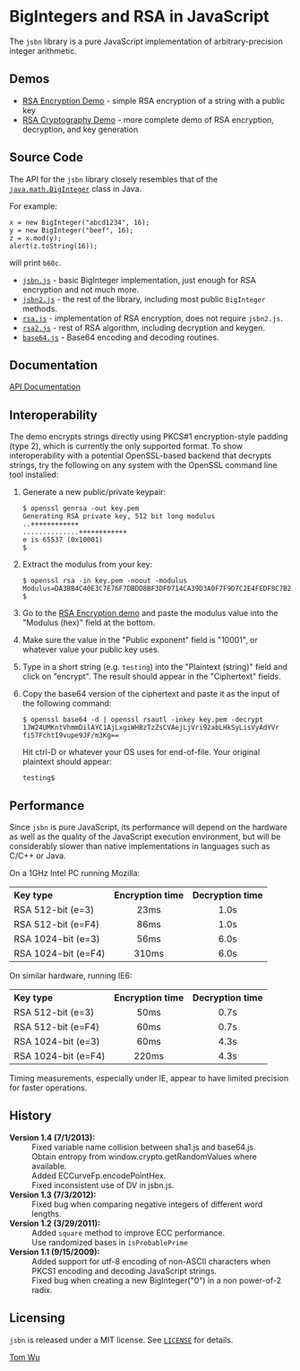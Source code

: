 BigIntegers and RSA in JavaScript
=================================

The `jsbn` library is a pure JavaScript implementation of arbitrary-precision
integer arithmetic.

Demos
-----

 * [RSA Encryption Demo](rsa.html) - simple RSA encryption of a string with a
   public key
 * [RSA Cryptography Demo](rsa2.html) - more complete demo of RSA encryption,
   decryption, and key generation

Source Code
-----------

The API for the `jsbn` library closely resembles that of the
[`java.math.BigInteger`](http://java.sun.com/j2se/1.3/docs/api/java/math/BigInteger.html) class in Java.

For example:

    x = new BigInteger("abcd1234", 16);
    y = new BigInteger("beef", 16);
    z = x.mod(y);
    alert(z.toString(16));

will print `b60c`.

 * [`jsbn.js`](jsbn.js) - basic BigInteger implementation, just enough for RSA encryption and not much more.
 * [`jsbn2.js`](jsbn2.js) - the rest of the library, including most public `BigInteger` methods.
 * [`rsa.js`](rsa.js) - implementation of RSA encryption, does not require `jsbn2.js`.
 * [`rsa2.js`](rsa2.js) - rest of RSA algorithm, including decryption and keygen.
 * [`base64.js`](base64.js) - Base64 encoding and decoding routines.

Documentation
-------------

[API Documentation](http://munawwar.github.io/jsbn/doc/)

Interoperability
----------------

The demo encrypts strings directly using PKCS#1 encryption-style
padding (type 2), which is currently the only supported format.
To show interoperability with a potential OpenSSL-based backend
that decrypts strings, try the following on any system with the
OpenSSL command line tool installed:

 1. Generate a new public/private keypair:

        $ openssl genrsa -out key.pem
        Generating RSA private key, 512 bit long modulus
        ..++++++++++++
        ..............++++++++++++
        e is 65537 (0x10001)
        $

 2. Extract the modulus from your key:

        $ openssl rsa -in key.pem -noout -modulus
        Modulus=DA3BB4C40E3C7E76F7DBDD8BF3DF0714CA39D3A0F7F9D7C2E4FEDF8C7B28C2875F7EB98950B22AE82D539C1ABC1AB550BA0B2D52E3EF7BDFB78A5E817D74BBDB
        $

 3. Go to the [RSA Encryption demo](rsa.html) and paste the modulus value into the
    "Modulus (hex)" field at the bottom.
 4. Make sure the value in the "Public exponent" field is "10001", or whatever
    value your public key uses.
 5. Type in a short string (e.g. `testing`) into the "Plaintext (string)" field
    and click on "encrypt".  The result should appear in the "Ciphertext"
    fields.
 6. Copy the base64 version of the ciphertext and paste it as the input of
    the following command:

        $ openssl base64 -d | openssl rsautl -inkey key.pem -decrypt
        1JW24UMKntVhmmDilAYC1AjLxgiWHBzTzZsCVAejLjVri92abLHkSyLisVyAdYVr
        fiS7FchtI9vupe9JF/m3Kg==

    Hit ctrl-D or whatever your OS uses for end-of-file.
    Your original plaintext should appear:

        testing$

Performance
-----------

Since `jsbn` is pure JavaScript, its performance will depend on the hardware as
well as the quality of the JavaScript execution environment, but will be
considerably slower than native implementations in languages such as C/C++ or
Java.

On a 1GHz Intel PC running Mozilla:

<table cellspacing=5>
<tr><th align=left>Key type</th><th align=center>Encryption time</th><th align=center>Decryption time</th></tr>
<tr><td align=left>RSA 512-bit (e=3)</td><td align=center>23ms</td><td align=center>1.0s</td></tr>
<tr><td align=left>RSA 512-bit (e=F4)</td><td align=center>86ms</td><td align=center>1.0s</td></tr>
<tr><td align=left>RSA 1024-bit (e=3)</td><td align=center>56ms</td><td align=center>6.0s</td></tr>
<tr><td align=left>RSA 1024-bit (e=F4)</td><td align=center>310ms</td><td align=center>6.0s</td></tr>
</table>

On similar hardware, running IE6:

<table cellspacing=5>
<tr><th align=left>Key type</th><th align=center>Encryption time</th><th align=center>Decryption time</th></tr>
<tr><td align=left>RSA 512-bit (e=3)</td><td align=center>50ms</td><td align=center>0.7s</td></tr>
<tr><td align=left>RSA 512-bit (e=F4)</td><td align=center>60ms</td><td align=center>0.7s</td></tr>
<tr><td align=left>RSA 1024-bit (e=3)</td><td align=center>60ms</td><td align=center>4.3s</td></tr>
<tr><td align=left>RSA 1024-bit (e=F4)</td><td align=center>220ms</td><td align=center>4.3s</td></tr>
</table>

Timing measurements, especially under IE, appear to have limited
precision for faster operations.

History
-------

<dl>
<dt><b>Version 1.4 (7/1/2013):</b></dt>
<dd>Fixed variable name collision between sha1.js and base64.js.
<dd>Obtain entropy from window.crypto.getRandomValues where available.
<dd>Added ECCurveFp.encodePointHex.
<dd>Fixed inconsistent use of DV in jsbn.js.
<dt><b>Version 1.3 (7/3/2012):</b></dt>
<dd>Fixed bug when comparing negative integers of different word lengths.
<dt><b>Version 1.2 (3/29/2011):</b></dt>
<dd>Added <code>square</code> method to improve ECC performance.
<dd>Use randomized bases in <code>isProbablePrime</code>
<dt><b>Version 1.1 (9/15/2009):</b></dt>
<dd>Added support for utf-8 encoding of non-ASCII characters
when PKCS1 encoding and decoding JavaScript strings.
<dd>Fixed bug when creating a new BigInteger("0") in a non power-of-2 radix.
</dl>

Licensing
---------

`jsbn` is released under a MIT license.
See [`LICENSE`](LICENSE) for details.

[Tom Wu](mailto:tjw@cs.stanford.edu)
